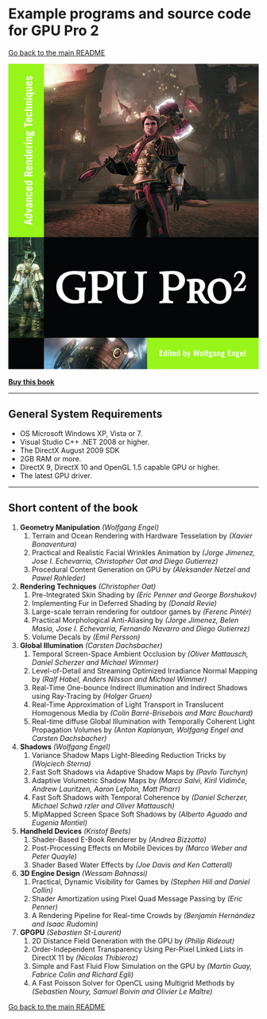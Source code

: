 # Example programs and source code for GPU Pro 2

[Go back to the main README](../README.md)

![Cover](Cover/GPU-Pro-2.png)

[**Buy this book**](https://amzn.to/2Gm8Sig)

---

## **General System Requirements**

- OS Microsoft Windows XP, Vista or 7.
- Visual Studio C++ .NET 2008 or higher.
- The DirectX August 2009 SDK
- 2GB RAM or more.
- DirectX 9, DirectX 10 and OpenGL 1.5 capable GPU or higher.
- The latest GPU driver.

---

## **Short content of the book**

1. **Geometry Manipulation** *(Wolfgang Engel)*
   1. Terrain and Ocean Rendering with Hardware Tesselation by *(Xavier Bonaventura)*
   2. Practical and Realistic Facial Wrinkles Animation by *(Jorge Jimenez, Jose I. Echevarria, Christopher Oat and Diego Gutierrez)*
   3. Procedural Content Generation on GPU by *(Aleksander Netzel and Pawel Rohleder)*
2. **Rendering Techniques** *(Christopher Oat)*
   1. Pre-Integrated Skin Shading by *(Eric Penner and George Borshukov)*
   2. Implementing Fur in Deferred Shading by *(Donald Revie)*
   3. Large-scale terrain rendering for outdoor games by *(Ferenc Pintér)*
   4. Practical Morphological Anti-Aliasing by *(Jorge Jimenez, Belen Masia, Jose I. Echevarria, Fernando Navarro and Diego Gutierrez)*
   5. Volume Decals by *(Emil Persson)*
3. **Global Illumination** *(Carsten Dachsbacher)*
   1. Temporal Screen-Space Ambient Occlusion by *(Oliver Mattausch, Daniel Scherzer and Michael Wimmer)*
   2. Level-of-Detail and Streaming Optimized Irradiance Normal Mapping by *(Ralf Habel, Anders Nilsson and Michael Wimmer)*
   3. Real-Time One-bounce Indirect Illumination and Indirect Shadows using Ray-Tracing by *(Holger Gruen)*
   4. Real-Time Approximation of Light Transport in Translucent Homogenous Media by *(Colin Barré-Brisebois and Marc Bouchard)*
   5. Real-time diffuse Global Illumination with Temporally Coherent Light Propagation Volumes by *(Anton Kaplanyan, Wolfgang Engel and Carsten Dachsbacher)*
4. **Shadows** *(Wolfgang Engel)*
   1. Variance Shadow Maps Light-Bleeding Reduction Tricks by *(Wojciech Sterna)*
   2. Fast Soft Shadows via Adaptive Shadow Maps by *(Pavlo Turchyn)*
   3. Adaptive Volumetric Shadow Maps by *(Marco Salvi, Kiril Vidimče, Andrew Lauritzen, Aaron Lefohn, Matt Pharr)*
   4. Fast Soft Shadows with Temporal Coherence by *(Daniel Scherzer, Michael Schwä rzler and Oliver Mattausch)*
   5. MipMapped Screen Space Soft Shadows by *(Alberto Aguado and Eugenia Montiel)*
5. **Handheld Devices** *(Kristof Beets)*
   1. Shader-Based E-Book Renderer by *(Andrea Bizzotto)*
   2. Post-Processing Effects on Mobile Devices by *(Marco Weber and Peter Quayle)*
   3. Shader Based Water Effects by *(Joe Davis and Ken Catterall)*
6. **3D Engine Design** *(Wessam Bahnassi)*
   1. Practical, Dynamic Visibility for Games by *(Stephen Hill and Daniel Collin)*
   2. Shader Amortization using Pixel Quad Message Passing by *(Eric Penner)*
   3. A Rendering Pipeline for Real-time Crowds by *(Benjamín Hernández and Isaac Rudomin)*
7. **GPGPU** *(Sebastien St-Laurent)*
   1. 2D Distance Field Generation with the GPU by *(Philip Rideout)*
   2. Order-Independent Transparency Using Per-Pixel Linked Lists in DirectX 11 by *(Nicolas Thibieroz)*
   3. Simple and Fast Fluid Flow Simulation on the GPU by *(Martin Guay, Fabrice Colin and Richard Egli)*
   4. A Fast Poisson Solver for OpenCL using Multigrid Methods by *(Sebastien Noury, Samuel Boivin and Olivier Le Maître)*

[Go back to the main README](../README.md)
